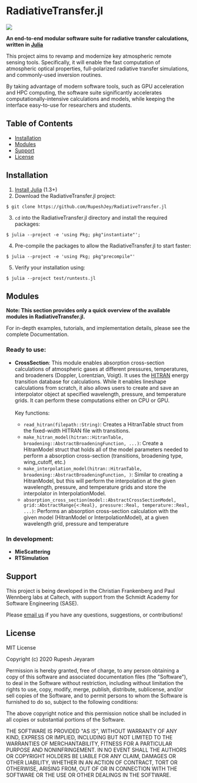 # RadiativeTransfer.jl

<a href="https://travis-ci.org/github/RupeshJey/RadiativeTransfer.jl">
    <img src="https://travis-ci.org/RupeshJey/RadiativeTransfer.jl.svg?branch=master" />
</a>

**An end-to-end modular software suite for radiative transfer calculations, written in <a href="https://julialang.org">Julia</a>**

This project aims to revamp and modernize key atmospheric remote sensing tools. Specifically, it will enable the fast computation of atmospheric optical properties, full-polarized radiative transfer simulations, and commonly-used inversion routines. 

By taking advantage of modern software tools, such as GPU acceleration and HPC computing, the software suite significantly accelerates computationally-intensive calculations and models, while keeping the interface easy-to-use for researchers and students.

## Table of Contents

- [Installation](#installation)
- [Modules](#modules)
- [Support](#support)
- [License](#license)

## Installation

1. <a href=https://julialang.org/downloads/>Install Julia</a> (1.3+)
2. Download the RadiativeTransfer.jl project:
```
$ git clone https://github.com/RupeshJey/RadiativeTransfer.jl
```
3. `cd` into the RadiativeTransfer.jl directory and install the required packages:
```
$ julia --project -e 'using Pkg; pkg"instantiate"';
```
4. Pre-compile the packages to allow the RadiativeTransfer.jl to start faster:
```
$ julia --project -e 'using Pkg; pkg"precompile"'
```
5. Verify your installation using: 
```
$ julia --project test/runtests.jl
```

## Modules

**Note: This section provides only a quick overview of the available modules in RadiativeTransfer.jl.** 

For in-depth examples, tutorials, and implementation details, please see the complete Documentation.

### Ready to use: 

- **CrossSection**: This module enables absorption cross-section calculations of atmospheric gases at different pressures, temperatures, and broadeners (Doppler, Lorentzian, Voigt). It uses the <a href=https://hitran.org>HITRAN</a> energy transition database for calculations. While it enables lineshape calculations from scratch, it also allows users to create and save an interpolator object at specified wavelength, pressure, and temperature grids. It can perform these computations either on CPU or GPU. <br><br> Key functions: 

  - `read_hitran(filepath::String)`: Creates a HitranTable struct from the fixed-width HITRAN file with transitions. 
  - `make_hitran_model(hitran::HitranTable, broadening::AbstractBroadeningFunction, ...)`: Create a HitranModel struct that holds all of the model parameters needed to perform a absorption cross-section (transitions, broadening type, wing_cutoff, etc.)
  - `make_interpolation_model(hitran::HitranTable, broadening::AbstractBroadeningFunction, )`: Similar to creating a HitranModel, but this will perform the interpolation at the given wavelength, pressure, and temperature grids and store the interpolator in InterpolationModel. 
  - `absorption_cross_section(model::AbstractCrossSectionModel, grid::AbstractRange{<:Real}, pressure::Real, temperature::Real, ...)`: Performs an absorption cross-section calculation with the given model (HitranModel or InterpolationModel), at a given wavelength grid, pressure and temperature

### In development: 

- **MieScattering**
- **RTSimulation**

## Support

This project is being developed in the Christian Frankenberg and Paul Wennberg labs at Caltech, with support from the Schmidt Academy for Software Engineering (SASE). 

Please <a href="mailto:cfranken@caltech.edu,wennberg@gps.caltech.edu?cc=rjeyaram@caltech.edu"> email us</a> if you have any questions, suggestions, or contributions! 

## License

MIT License

Copyright (c) 2020 Rupesh Jeyaram

Permission is hereby granted, free of charge, to any person obtaining a copy
of this software and associated documentation files (the "Software"), to deal
in the Software without restriction, including without limitation the rights
to use, copy, modify, merge, publish, distribute, sublicense, and/or sell
copies of the Software, and to permit persons to whom the Software is
furnished to do so, subject to the following conditions:

The above copyright notice and this permission notice shall be included in all
copies or substantial portions of the Software.

THE SOFTWARE IS PROVIDED "AS IS", WITHOUT WARRANTY OF ANY KIND, EXPRESS OR
IMPLIED, INCLUDING BUT NOT LIMITED TO THE WARRANTIES OF MERCHANTABILITY,
FITNESS FOR A PARTICULAR PURPOSE AND NONINFRINGEMENT. IN NO EVENT SHALL THE
AUTHORS OR COPYRIGHT HOLDERS BE LIABLE FOR ANY CLAIM, DAMAGES OR OTHER
LIABILITY, WHETHER IN AN ACTION OF CONTRACT, TORT OR OTHERWISE, ARISING FROM,
OUT OF OR IN CONNECTION WITH THE SOFTWARE OR THE USE OR OTHER DEALINGS IN THE
SOFTWARE.
